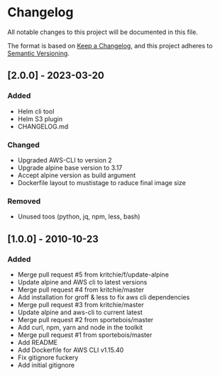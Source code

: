 # Changelog

All notable changes to this project will be documented in this file.

The format is based on [Keep a Changelog](https://keepachangelog.com/en/1.0.0/),
and this project adheres to [Semantic Versioning](https://semver.org/spec/v2.0.0.html).

## [2.0.0] - 2023-03-20

### Added

- Helm cli tool
- Helm S3 plugin
- CHANGELOG.md

### Changed

- Upgraded AWS-CLI to version 2
- Upgrade alpine base version to 3.17
- Accept alpine version as build argument
- Dockerfile layout to mustistage to raduce final image size

### Removed

- Unused toos (python, jq, npm, less, bash)

## [1.0.0] - 2010-10-23

### Added

- Merge pull request #5 from kritchie/f/update-alpine
- Update alpine and AWS cli to latest versions
- Merge pull request #4 from kritchie/master
- Add installation for groff & less to fix aws cli dependencies
- Merge pull request #3 from kritchie/master
- Update alpine and aws-cli to current latest
- Merge pull request #2 from sportebois/master
- Add curl, npm, yarn and node in the toolkit
- Merge pull request #1 from sportebois/master
- Add README
- Add Dockerfile for AWS CLI v1.15.40
- Fix gitignore fuckery
- Add initial gitignore
